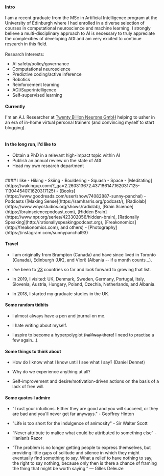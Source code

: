 
#### Intro
I am a recent graduate from the MSc in Artificial Intelligence program at the University of Edinburgh where I had enrolled in a diverse selection of courses in computational neuroscience and machine learning. I strongly believe a multi-disciplinary approach to AI is necessary to truly appreciate the complexities of developing AGI and am very excited to continue research in this field.
<br><br>
Research Interests:
  - AI safety/policy/governance
  - Computational neuroscience
  - Predictive coding/active inference
  - Robotics
  - Reinforcement learning
  - AGI/Superintelligence
  - Self-supervised learning

#### Currently
I'm an A.I. Researcher at [Twenty Billion Neurons GmbH](https://20bn.com) helping to usher in an era of in-home virtual personal trainers (and convincing myself to start blogging).
<br><br>
#### In the long run, I'd like to
- Obtain a PhD in a relevant high-impact topic within AI
- Publish an annual review on the state of AGI
- Head my own research department
<br>
#### I like
- Hiking
- Skiing
- Bouldering
- Squash
- Space
- [Meditating](https://wakingup.com/?_ga=2.260313672.437186147.1620317125-1130445407.1620317125)
- [Books](https://www.goodreads.com/user/show/74082887-sunny-panchal)
- Podcasts ([Making Sense](https://samharris.org/podcast/), [Radiolab](https://www.wnycstudios.org/shows/radiolab), [Brain Science](https://brainsciencepodcast.com), [Hidden Brain](https://www.npr.org/series/423302056/hidden-brain), [Rationally Speaking](http://rationallyspeakingpodcast.org), [Freakonomics](http://freakonomics.com), and others)
- [Photography](https://instagram.com/sunnypanchal93)

#### Travel

- I am originally from Brampton (Canada) and have since lived in Toronto (Canada), Edinburgh (UK), and Vlorë (Albania -- if a month counts...).

- I've been to [23](https://drive.google.com/open?id=12Lp3nk-7CLgvIGQzyYfTaBJIMN1kEEER&usp=sharing) countries so far and look forward to growing that list.

- In 2019, I visited: UK, Denmark, Sweden, Germany, Portugal, Italy, Slovenia, Austria, Hungary, Poland, Czechia, Netherlands, and Albania.

- In 2018, I started my graduate studies in the UK.


#### Some random tidbits

- I almost always have a pen and journal on me.

- I hate writing about myself.

- I aspire to become a hyperpolyglot (<s>halfway there!</s> I need to practise a few again...).


#### Some things to think about

- How do I know what I know until I see what I say? (Daniel Dennet)

- Why do we experience anything at all?

- Self-improvement and desire/motivation-driven actions on the basis of a lack of free will.


#### Some quotes I admire
- "Trust your intuitions. Either they are good and you will succeed, or they are bad and you'll never get far anyways." - Geoffrey Hinton

- "Life is too short for the indulgence of animosity" - Sir Walter Scott

- “Never attribute to malice what could be attributed to something else” - Hanlan’s Razor

- “The problem is no longer getting people to express themselves, but providing little gaps of solitude and silence in which they might eventually find something to say. What a relief to have nothing to say, the right to say nothing, because only then is there a chance of framing the thing that might be worth saying.” — Gilles Deleuze
